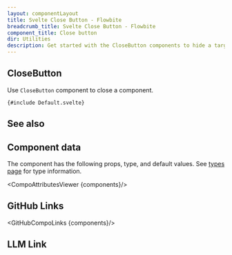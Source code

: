 ```yaml
---
layout: componentLayout
title: Svelte Close Button - Flowbite
breadcrumb_title: Svelte Close Button - Flowbite
component_title: Close button
dir: Utilities
description: Get started with the CloseButton components to hide a target element using Svelte interactivity
---
```


<script lang="ts">
	import { TableProp, TableDefaultRow, GitHubSourceList, CompoAttributesViewer, Seealso, GitHubCompoLinks, LlmLink } from '../../utils';
	import { A } from '$lib';

  const components = 'CloseButton'
	const dirName = "utilities"

	let divClass = 'w-full relative overflow-x-auto shadow-md sm:rounded-lg py-4';
	let theadClass = 'text-xs text-gray-700 uppercase bg-gray-50 dark:bg-gray-700 dark:text-white';

  const relatedLinks = ['/docs/components/buttons','/docs/components/button-group' ,'/docs/components/list-group','/docs/utilities/close-button','/docs/forms/radio#radiobutton' , '/docs/forms/checkbox#checkboxbutton'];
</script>

## CloseButton

Use `CloseButton` component to close a component.

```svelte example
{#include Default.svelte}
```

## See also

<Seealso links={relatedLinks} />

## Component data

The component has the following props, type, and default values. See [types page](/docs/pages/typescript) for type information.

<CompoAttributesViewer {components}/>

## GitHub Links

<GitHubCompoLinks {components}/>

## LLM Link

<LlmLink />